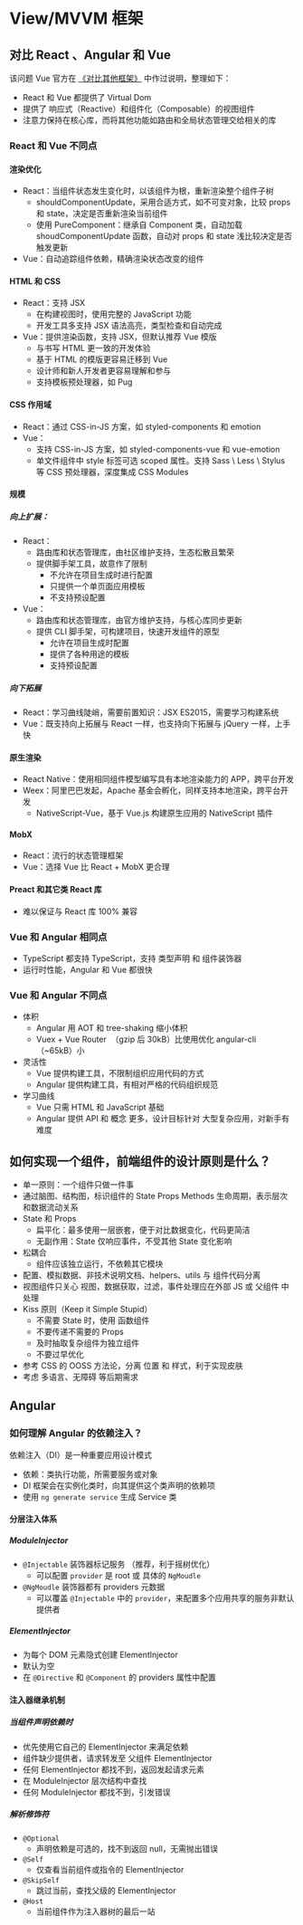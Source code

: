 # View/MVVM 框架

## 对比 React 、Angular 和 Vue

该问题 Vue 官方在 [《对比其他框架》](https://cn.vuejs.org/v2/guide/comparison.html?fileGuid=kc8dyHpRxGjrjvyy) 中作过说明，整理如下：

- React 和 Vue 都提供了 Virtual Dom
- 提供了 响应式（Reactive）和组件化（Composable）的视图组件
- 注意力保持在核心库，而将其他功能如路由和全局状态管理交给相关的库

### React 和 Vue 不同点

#### 渲染优化

- React：当组件状态发生变化时，以该组件为根，重新渲染整个组件子树
  - shouldComponentUpdate，采用合适方式，如不可变对象，比较 props 和 state，决定是否重新渲染当前组件
  - 使用 PureComponent：继承自 Component 类，自动加载 shoudComponentUpdate 函数，自动对 props 和 state 浅比较决定是否触发更新
- Vue：自动追踪组件依赖，精确渲染状态改变的组件

#### HTML 和 CSS

- React：支持 JSX
  - 在构建视图时，使用完整的 JavaScript 功能
  - 开发工具多支持 JSX 语法高亮，类型检查和自动完成
- Vue：提供渲染函数，支持 JSX，但默认推荐 Vue 模版
  - 与书写 HTML 更一致的开发体验
  - 基于 HTML 的模版更容易迁移到 Vue
  - 设计师和新人开发者更容易理解和参与
  - 支持模板预处理器，如 Pug

#### CSS 作用域

- React：通过 CSS-in-JS 方案，如 styled-components 和 emotion
- Vue：
  - 支持 CSS-in-JS 方案，如 styled-components-vue 和 vue-emotion
  - 单文件组件中 style 标签可选 scoped 属性。支持 Sass \ Less \ Stylus 等 CSS 预处理器，深度集成 CSS Modules

#### 规模

##### 向上扩展：

- React：
  - 路由库和状态管理库，由社区维护支持，生态松散且繁荣
  - 提供脚手架工具，故意作了限制
    - 不允许在项目生成时进行配置
    - 只提供一个单页面应用模板
    - 不支持预设配置
- Vue：
  - 路由库和状态管理库，由官方维护支持，与核心库同步更新
  - 提供 CLI 脚手架，可构建项目，快速开发组件的原型
    - 允许在项目生成时配置
    - 提供了各种用途的模板
    - 支持预设配置

##### 向下拓展

- React：学习曲线陡峭，需要前置知识：JSX ES2015，需要学习构建系统
- Vue：既支持向上拓展与 React 一样，也支持向下拓展与 jQuery 一样，上手快

#### 原生渲染

- React Native：使用相同组件模型编写具有本地渲染能力的 APP，跨平台开发
- Weex：阿里巴巴发起，Apache 基金会孵化，同样支持本地渲染，跨平台开发
  - NativeScript-Vue，基于 Vue.js 构建原生应用的 NativeScript 插件

#### MobX

- React：流行的状态管理框架
- Vue：选择 Vue 比 React + MobX 更合理

#### Preact 和其它类 React 库

- 难以保证与 React 库 100% 兼容

### Vue 和 Angular 相同点

- TypeScript 都支持 TypeScript，支持 类型声明 和 组件装饰器
- 运行时性能，Angular 和 Vue 都很快

### Vue 和 Angular 不同点

- 体积
  - Angular 用 AOT 和 tree-shaking 缩小体积
  - Vuex + Vue Router  （gzip 后 30kB）比使用优化 angular-cli （~65kB）小
- 灵活性
  - Vue 提供构建工具，不限制组织应用代码的方式
  - Angular 提供构建工具，有相对严格的代码组织规范
- 学习曲线
  - Vue 只需 HTML 和 JavaScript 基础
  - Angular 提供 API 和 概念 更多，设计目标针对 大型复杂应用，对新手有难度

## 如何实现一个组件，前端组件的设计原则是什么？

- 单一原则：一个组件只做一件事
- 通过脑图、结构图，标识组件的 State Props Methods 生命周期，表示层次和数据流动关系
- State 和 Props
  - 扁平化：最多使用一层嵌套，便于对比数据变化，代码更简洁
  - 无副作用：State 仅响应事件，不受其他 State 变化影响
- 松耦合
  - 组件应该独立运行，不依赖其它模块
- 配置、模拟数据、非技术说明文档、helpers、utils 与 组件代码分离
- 视图组件只关心 视图，数据获取，过滤，事件处理应在外部 JS 或 父组件 中处理
- Kiss 原则（Keep it Simple Stupid）
  - 不需要 State 时，使用 函数组件
  - 不要传递不需要的 Props
  - 及时抽取复杂组件为独立组件
  - 不要过早优化
- 参考 CSS 的 OOSS 方法论，分离 位置 和 样式，利于实现皮肤
- 考虑 多语言、无障碍 等后期需求

## Angular

### 如何理解 Angular 的依赖注入？

依赖注入（DI）是一种重要应用设计模式

- 依赖：类执行功能，所需要服务或对象
- DI 框架会在实例化类时，向其提供这个类声明的依赖项
- 使用 `ng generate service` 生成 Service 类

#### 分层注入体系

##### ModuleInjector

- `@Injectable` 装饰器标记服务 （推荐，利于摇树优化）
  - 可以配置 `provider` 是 root 或 具体的 `NgMoudle`
- `@NgMoudle` 装饰器都有 providers 元数据
  - 可以覆盖 `@Injectable` 中的 `provider`，来配置多个应用共享的服务非默认提供者

##### ElementInjector

- 为每个 DOM 元素隐式创建 ElementInjector
- 默认为空
- 在 `@Directive` 和 `@Component` 的 providers 属性中配置

#### 注入器继承机制

##### 当组件声明依赖时

- 优先使用它自己的 ElementInjector 来满足依赖
- 组件缺少提供者，请求转发至 父组件 ElementInjector
- 任何 ElementInjector 都找不到，返回发起请求元素
- 在 ModuleInjector 层次结构中查找
- 任何 ModuleInjector 都找不到，引发错误

##### 解析修饰符

- `@Optional`
  - 声明依赖是可选的，找不到返回 null，无需抛出错误
- `@Self`
  - 仅查看当前组件或指令的 ElementInjector
- `@SkipSelf`
  - 跳过当前，查找父级的 ElementInjector
- `@Host`
  - 当前组件作为注入器树的最后一站
